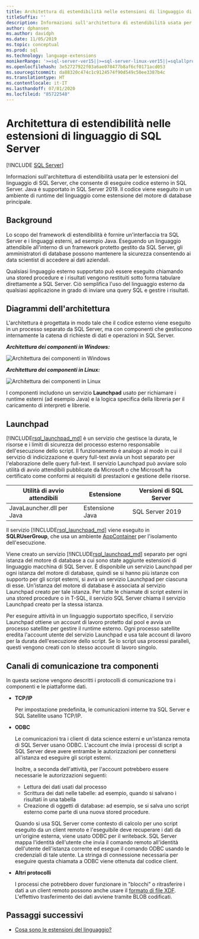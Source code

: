 ```yaml
---
title: Architettura di estendibilità nelle estensioni di linguaggio di SQL Server
titleSuffix: ''
description: Informazioni sull'architettura di estendibilità usata per le estensioni del linguaggio di SQL Server, che consente di eseguire codice esterno in SQL Server. Java è supportato in SQL Server 2019. Il codice viene eseguito in un ambiente di runtime del linguaggio come estensione del motore di database principale.
author: dphansen
ms.author: davidph
ms.date: 11/05/2019
ms.topic: conceptual
ms.prod: sql
ms.technology: language-extensions
monikerRange: '>=sql-server-ver15||>=sql-server-linux-ver15||=sqlallproducts-allversions'
ms.openlocfilehash: 3e52727922f03a6ae078477b8af6cf0171acd053
ms.sourcegitcommit: da88320c474c1c9124574f90d549c50ee3387b4c
ms.translationtype: HT
ms.contentlocale: it-IT
ms.lasthandoff: 07/01/2020
ms.locfileid: "85722548"
---
```

# <a name="extensibility-architecture-in-sql-server-language-extensions"></a>Architettura di estendibilità nelle estensioni di linguaggio di SQL Server

 [!INCLUDE [SQL Server](../../includes/applies-to-version/sqlserver.md)]

Informazioni sull'architettura di estendibilità usata per le estensioni del linguaggio di SQL Server, che consente di eseguire codice esterno in SQL Server. Java è supportato in SQL Server 2019. Il codice viene eseguito in un ambiente di runtime del linguaggio come estensione del motore di database principale.

## <a name="background"></a>Background

Lo scopo del framework di estendibilità è fornire un'interfaccia tra SQL Server e i linguaggi esterni, ad esempio Java. Eseguendo un linguaggio attendibile all'interno di un framework protetto gestito da SQL Server, gli amministratori di database possono mantenere la sicurezza consentendo ai data scientist di accedere ai dati aziendali.

<!-- We need to get a diagram like the one below.
The following diagram visually describes opportunities and benefits of the extensible architecture.

  ![Goals of integration with SQL Server](../media/ml-service-value-add.png "Machine Learning Services Value Add")
-->

Qualsiasi linguaggio esterno supportato può essere eseguito chiamando una stored procedure e i risultati vengono restituiti sotto forma tabulare direttamente a SQL Server. Ciò semplifica l'uso del linguaggio esterno da qualsiasi applicazione in grado di inviare una query SQL e gestire i risultati.

## <a name="architecture-diagrams"></a>Diagrammi dell'architettura

L'architettura è progettata in modo tale che il codice esterno viene eseguito in un processo separato da SQL Server, ma con componenti che gestiscono internamente la catena di richieste di dati e operazioni in SQL Server. 
  
  ***Architettura dei componenti in Windows:***

  ![Architettura dei componenti in Windows](../media/generic-architecture-windows.png "Architettura dei componenti in Windows")
  
  ***Architettura dei componenti in Linux:***
  
  ![Architettura dei componenti in Linux](../media/generic-architecture-linux.png "Architettura dei componenti in Linux")
  
I componenti includono un servizio **Launchpad** usato per richiamare i runtime esterni (ad esempio Java) e la logica specifica della libreria per il caricamento di interpreti e librerie.

<a name="launchpad"></a>

## <a name="launchpad"></a>Launchpad

[!INCLUDE[rsql_launchpad_md](../../includes/rsql-launchpad-md.md)] è un servizio che gestisce la durata, le risorse e i limiti di sicurezza del processo esterno responsabile dell'esecuzione dello script. Il funzionamento è analogo al modo in cui il servizio di indicizzazione e query full-text avvia un host separato per l'elaborazione delle query full-text. Il servizio Launchpad può avviare solo utilità di avvio attendibili pubblicate da Microsoft o che Microsoft ha certificato come conformi ai requisiti di prestazioni e gestione delle risorse.

| Utilità di avvio attendibili | Estensione | Versioni di SQL Server |
|-------------------|-----------|---------------------|
| JavaLauncher.dll per Java | Estensione Java | SQL Server 2019 |

Il servizio [!INCLUDE[rsql_launchpad_md](../../includes/rsql-launchpad-md.md)] viene eseguito in **SQLRUserGroup**, che usa un ambiente [AppContainer](https://docs.microsoft.com/windows/desktop/secauthz/appcontainer-isolation) per l'isolamento dell'esecuzione.

Viene creato un servizio [!INCLUDE[rsql_launchpad_md](../../includes/rsql-launchpad-md.md)] separato per ogni istanza del motore di database a cui sono state aggiunte estensioni di linguaggio macchina di SQL Server. È disponibile un servizio Launchpad per ogni istanza del motore di database, quindi se si hanno più istanze con supporto per gli script esterni, si avrà un servizio Launchpad per ciascuna di esse. Un'istanza del motore di database è associata al servizio Launchpad creato per tale istanza. Per tutte le chiamate di script esterni in una stored procedure o in T-SQL, il servizio SQL Server chiama il servizio Launchpad creato per la stessa istanza.

Per eseguire attività in un linguaggio supportato specifico, il servizio Launchpad ottiene un account di lavoro protetto dal pool e avvia un processo satellite per gestire il runtime esterno. Ogni processo satellite eredita l'account utente del servizio Launchpad e usa tale account di lavoro per la durata dell'esecuzione dello script. Se lo script usa processi paralleli, questi vengono creati con lo stesso account di lavoro singolo.

## <a name="communication-channels-between-components"></a>Canali di comunicazione tra componenti

In questa sezione vengono descritti i protocolli di comunicazione tra i componenti e le piattaforme dati.

+ **TCP/IP**

  Per impostazione predefinita, le comunicazioni interne tra SQL Server e SQL Satellite usano TCP/IP.

+ **ODBC**

  Le comunicazioni tra i client di data science esterni e un'istanza remota di SQL Server usano ODBC. L'account che invia i processi di script a SQL Server deve avere entrambe le autorizzazioni per connettersi all'istanza ed eseguire gli script esterni.

  Inoltre, a seconda dell'attività, per l'account potrebbero essere necessarie le autorizzazioni seguenti:

  + Lettura dei dati usati dal processo
  + Scrittura dei dati nelle tabelle: ad esempio, quando si salvano i risultati in una tabella
  + Creazione di oggetti di database: ad esempio, se si salva uno script esterno come parte di una nuova stored procedure.

  Quando si usa SQL Server come contesto di calcolo per uno script eseguito da un client remoto e l'eseguibile deve recuperare i dati da un'origine esterna, viene usato ODBC per il writeback. SQL Server mappa l'identità dell'utente che invia il comando remoto all'identità dell'utente dell'istanza corrente ed esegue il comando ODBC usando le credenziali di tale utente. La stringa di connessione necessaria per eseguire questa chiamata a ODBC viene ottenuta dal codice client.

+ **Altri protocolli**

  I processi che potrebbero dover funzionare in "blocchi" o ritrasferire i dati a un client remoto possono anche usare il [formato di file XDF](https://docs.microsoft.com/machine-learning-server/r/concept-what-is-xdf). L'effettivo trasferimento dei dati avviene tramite BLOB codificati.

## <a name="next-steps"></a>Passaggi successivi

+ [Cosa sono le estensioni del linguaggio?](../language-extensions-overview.md)
